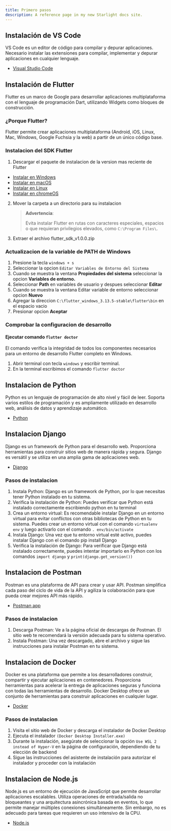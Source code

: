 ```yaml
---
title: Primero pasos
description: A reference page in my new Starlight docs site.
---
```


## Instalación de VS Code

VS Code es un editor de código para compilar y depurar aplicaciones.
Necesario instalar las extensiones para compilar, implementar y depurar aplicaciones en cualquier lenguaje.

- [Visual Studio Code](https://code.visualstudio.com/)


## Instalación de Flutter

Flutter es un marco de Google para desarrollar aplicaciones multiplataforma con el lenguaje de programación Dart, utilizando Widgets como bloques de construcción.

### ¿Porque Flutter?

Flutter permite crear aplicaciones multiplataforma (Android, iOS, Linux, Mac, Windows, Google Fuchsia y la web) a partir de un único código base.

### Instalacion del SDK Flutter

1. Descargar el paquete de instalacion de la version mas reciente de Flutter

- [Instalar en Windows](https://docs.flutter.dev/get-started/install/windows)
- [Instalar en macOS](https://docs.flutter.dev/get-started/install/macos)
- [Instalar en Linux](https://docs.flutter.dev/get-started/install/linux)
- [Instalar en chromeOS](https://docs.flutter.dev/get-started/install/chromeos)

2. Mover la carpeta a un directorio para su instalacion 
   
    > **Advertencia**:
    >
    > Evita instalar Flutter en rutas con caracteres especiales, espacios o que requieran privilegios elevados, como `C:\Program Files\`.

3. Extraer el archivo flutter_sdk_v1.0.0.zip
   
### Actualizacion de la variable de PATH de Windows

1. Presione la tecla ``windows + s``
2. Seleccionar la opcion ``Editar Variables de Entorno del Sistema``
3. Cuando se muestra la ventana **Propiedades del sistema** seleccionar la opcion **Variables de entorno.**
4. Seleccionar **Path** en variables de usuario y despues seleccionar **Editar**
5. Cuando se muestra la ventana Editar variable de entorno seleccionar opcion **Nuevo**
6. Agregar la direccion ``C:\flutter_windows_3.13.5-stable\flutter\bin`` en el espacio vacio
7. Presionar opcion **Aceptar**

### Comprobar la configuracion de desarrollo

#### Ejecutar comando ``flutter doctor``

El comando verifica la integridad de todos los componentes necesarios para un entorno de desarrollo Flutter completo en Windows.

1. Abrir terminal con tecla ``windows`` y escribir terminal.
2. En la terminal escribimos el comando ``flutter doctor``

## Instalacion de Python

Python es un lenguaje de programación de alto nivel y fácil de leer. Soporta varios estilos de programación y es ampliamente utilizado en desarrollo web, análisis de datos y aprendizaje automático.

- [Python](https://www.python.org/downloads/)

## Instalacion Django

Django es un framework de Python para el desarrollo web. Proporciona herramientas para construir sitios web de manera rápida y segura. Django es versátil y se utiliza en una amplia gama de aplicaciones web.

- [Django](https://www.djangoproject.com/start/)

### Pasos de instalacion 
1. Instala Python: Django es un framework de Python, por lo que necesitas tener  Python instalado en tu sistema.
2. Verifica la instalación de Python: Puedes verificar que Python está instalado correctamente escribiendo python en tu terminal
3. Crea un entorno virtual: Es recomendable instalar Django en un entorno virtual para evitar conflictos con otras bibliotecas de Python en tu sistema. Puedes crear un entorno virtual con el comando ``virtualenv env`` y luego activarlo con el comando ``. env/bin/activate``
4. Instala Django: Una vez que tu entorno virtual esté activo, puedes instalar Django con el comando pip install Django
5. Verifica la instalación de Django: Para verificar que Django está instalado correctamente, puedes intentar importarlo en Python con los comandos ``import django`` y ``print(django.get_version())``
 
  

## Instalacion de Postman

Postman es una plataforma de API para crear y usar API. Postman simplifica cada paso del ciclo de vida de la API y agiliza la colaboración para que pueda crear mejores API más rápido.

- [Postman app](https://www.postman.com/downloads/)


### Pasos de instalacion 
1. Descarga Postman: Ve a la página oficial de descargas de Postman. El sitio web te recomendará la versión adecuada para tu sistema operativo.  
2. Instala Postman: Una vez descargado, abre el archivo y sigue las instrucciones para instalar Postman en tu sistema.

## Instalacion de Docker
Docker es una plataforma que permite a los desarrolladores construir, compartir y ejecutar aplicaciones en contenedores. Proporciona herramientas para acelerar la entrega de aplicaciones seguras y funciona con todas las herramientas de desarrollo. Docker Desktop ofrece un conjunto de herramientas para construir aplicaciones en cualquier lugar.

- [Docker](https://www.docker.com/get-started/)

### Pasos de instalacion 

1. Visita el sitio web de Docker y descarga el instalador de Docker Desktop
2. Ejecuta el instalador ``(Docker Desktop Installer.exe)``
3. Durante la instalación, asegúrate de seleccionar la opción ``Use WSL 2 instead of Hyper-V`` en la página de configuración, dependiendo de tu elección de backend
4. Sigue las instrucciones del asistente de instalación para autorizar el instalador y proceder con la instalación

## Instalacion de Node.js
Node.js es un entorno de ejecución de JavaScript que permite desarrollar aplicaciones escalables. Utiliza operaciones de entrada/salida no bloqueantes y una arquitectura asincrónica basada en eventos, lo que permite manejar múltiples conexiones simultáneamente. Sin embargo, no es adecuado para tareas que requieren un uso intensivo de la CPU.

- [Node.js](https://nodejs.org/en)

















   


   



